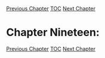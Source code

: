 [Previous Chapter](ch18.md) [TOC](README.md) [Next Chapter](ch20.md)

# Chapter Nineteen: 

[Previous Chapter](ch18.md) [TOC](README.md) [Next Chapter](ch20.md)

